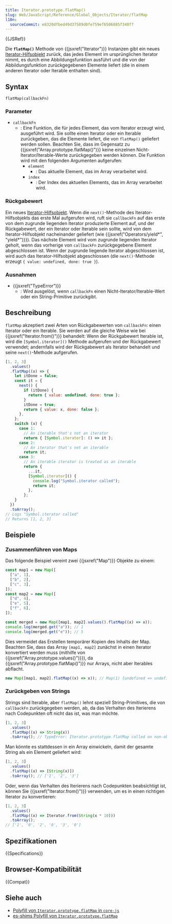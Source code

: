 ```yaml
---
title: Iterator.prototype.flatMap()
slug: Web/JavaScript/Reference/Global_Objects/Iterator/flatMap
l10n:
  sourceCommit: e8320dfbed49d37589d0fe759ef6506885f340f7
---
```


{{JSRef}}

Die **`flatMap()`** Methode von {{jsxref("Iterator")}} Instanzen gibt ein neues [Iterator-Hilfsobjekt](/de/docs/Web/JavaScript/Reference/Global_Objects/Iterator#iterator_helper_objects) zurück, das jedes Element im ursprünglichen Iterator nimmt, es durch eine Abbildungsfunktion ausführt und die von der Abbildungsfunktion zurückgegebenen Elemente liefert (die in einem anderen Iterator oder Iterable enthalten sind).

## Syntax

```js-nolint
flatMap(callbackFn)
```

### Parameter

- `callbackFn`
  - : Eine Funktion, die für jedes Element, das vom Iterator erzeugt wird, ausgeführt wird. Sie sollte einen Iterator oder ein Iterable zurückgeben, das die Elemente liefert, die von `flatMap()` geliefert werden sollen. Beachten Sie, dass im Gegensatz zu {{jsxref("Array.prototype.flatMap()")}} keine einzelnen Nicht-Iterator/Iterable-Werte zurückgegeben werden können. Die Funktion wird mit den folgenden Argumenten aufgerufen:
    - `element`
      - : Das aktuelle Element, das im Array verarbeitet wird.
    - `index`
      - : Der Index des aktuellen Elements, das im Array verarbeitet wird.

### Rückgabewert

Ein neues [Iterator-Hilfsobjekt](/de/docs/Web/JavaScript/Reference/Global_Objects/Iterator#iterator_helper_objects). Wenn die `next()`-Methode des Iterator-Hilfsobjekts das erste Mal aufgerufen wird, ruft sie `callbackFn` auf das erste von dem zugrunde liegenden Iterator produzierte Element auf, und der Rückgabewert, der ein Iterator oder Iterable sein sollte, wird von dem Iterator-Hilfsobjekt nacheinander geliefert (wie {{jsxref("Operators/yield*", "yield*")}}). Das nächste Element wird vom zugrunde liegenden Iterator geholt, wenn das vorherige von `callbackFn` zurückgegebene Element abgeschlossen ist. Wenn der zugrunde liegende Iterator abgeschlossen ist, wird auch das Iterator-Hilfsobjekt abgeschlossen (die `next()`-Methode erzeugt `{ value: undefined, done: true }`).

### Ausnahmen

- {{jsxref("TypeError")}}
  - : Wird ausgelöst, wenn `callbackFn` einen Nicht-Iterator/Iterable-Wert oder ein String-Primitive zurückgibt.

## Beschreibung

`flatMap` akzeptiert zwei Arten von Rückgabewerten von `callbackFn`: einen Iterator oder ein Iterable. Sie werden auf die gleiche Weise wie bei {{jsxref("Iterator.from()")}} behandelt: Wenn der Rückgabewert Iterable ist, wird die `[Symbol.iterator]()` Methode aufgerufen und der Rückgabewert verwendet; andernfalls wird der Rückgabewert als Iterator behandelt und seine `next()`-Methode aufgerufen.

```js
[1, 2, 3]
  .values()
  .flatMap((x) => {
    let itDone = false;
    const it = {
      next() {
        if (itDone) {
          return { value: undefined, done: true };
        }
        itDone = true;
        return { value: x, done: false };
      },
    };
    switch (x) {
      case 1:
        // An iterable that's not an iterator
        return { [Symbol.iterator]: () => it };
      case 2:
        // An iterator that's not an iterable
        return it;
      case 3:
        // An iterable iterator is treated as an iterable
        return {
          ...it,
          [Symbol.iterator]() {
            console.log("Symbol.iterator called");
            return it;
          },
        };
    }
  })
  .toArray();
// Logs "Symbol.iterator called"
// Returns [1, 2, 3]
```

## Beispiele

### Zusammenführen von Maps

Das folgende Beispiel vereint zwei {{jsxref("Map")}} Objekte zu einem:

```js
const map1 = new Map([
  ["a", 1],
  ["b", 2],
  ["c", 3],
]);
const map2 = new Map([
  ["d", 4],
  ["e", 5],
  ["f", 6],
]);

const merged = new Map([map1, map2].values().flatMap((x) => x));
console.log(merged.get("a")); // 1
console.log(merged.get("e")); // 5
```

Dies vermeidet das Erstellen temporärer Kopien des Inhalts der Map. Beachten Sie, dass das Array `[map1, map2]` zunächst in einen Iterator konvertiert werden muss (mithilfe von {{jsxref("Array.prototype.values()")}}), da {{jsxref("Array.prototype.flatMap()")}} nur Arrays, nicht aber Iterables abflacht.

```js
new Map([map1, map2].flatMap((x) => x)); // Map(1) {undefined => undefined}
```

### Zurückgeben von Strings

Strings sind Iterable, aber `flatMap()` lehnt speziell String-Primitives, die von `callbackFn` zurückgegeben werden, ab, da das Verhalten des Iterierens nach Codepunkten oft nicht das ist, was man möchte.

```js example-bad
[1, 2, 3]
  .values()
  .flatMap((x) => String(x))
  .toArray(); // TypeError: Iterator.prototype.flatMap called on non-object
```

Man könnte es stattdessen in ein Array einwickeln, damit der gesamte String als ein Element geliefert wird:

```js
[1, 2, 3]
  .values()
  .flatMap((x) => [String(x)])
  .toArray(); // ['1', '2', '3']
```

Oder, wenn das Verhalten des Iterierens nach Codepunkten beabsichtigt ist, können Sie {{jsxref("Iterator.from()")}} verwenden, um es in einen richtigen Iterator zu konvertieren:

```js
[1, 2, 3]
  .values()
  .flatMap((x) => Iterator.from(String(x * 10)))
  .toArray();
// ['1', '0', '2', '0', '3', '0']
```

## Spezifikationen

{{Specifications}}

## Browser-Kompatibilität

{{Compat}}

## Siehe auch

- [Polyfill von `Iterator.prototype.flatMap` in `core-js`](https://github.com/zloirock/core-js#iterator-helpers)
- [es-shims Polyfill von `Iterator.prototype.flatMap`](https://www.npmjs.com/package/es-iterator-helpers)
